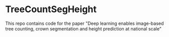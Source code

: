 # TreeCountSegHeight

This repo contains code for the paper "Deep learning enables image-based tree counting, crown segmentation and height prediction at national scale"
